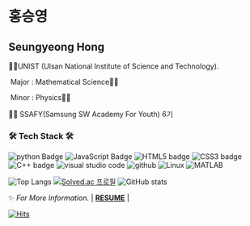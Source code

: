 # 홍승영

## Seungyeong Hong

👨‍🎓UNIST (Ulsan National Institute of Science and Technology). 

​			Major : Mathematical Science👨‍🏫

​			Minor : Physics👨‍🔬

👨‍💻 SSAFY(Samsung SW Academy For Youth) 6기


<h3><b>🛠 Tech Stack 🛠</b></h3>

![python Badge](https://img.shields.io/badge/Python-3766AB?style=flat-square&logo=Python&logoColor=white)
![JavaScript Badge](https://img.shields.io/badge/JavaScript-F7DF1E?style=flat-square&logo=JavaScript&logoColor=white)
![HTML5 badge](https://img.shields.io/badge/HTML5-E34F26?style=flat-square&logo=HTML5&logoColor=white)
![CSS3 badge](https://img.shields.io/badge/CSS3-1572B6?style=flat-square&logo=CSS3&logoColor=whit)
![C++ badge](https://img.shields.io/badge/c++-00599C?style=flat-square&logo=c%2B%2B&logoColor=white)
![visual studio code](https://img.shields.io/badge/VisualStudioCode-007ACC?style=flat-square&logo=VisualStudioCode&logoColor=white)
![github](https://img.shields.io/badge/GitHub-181717?style=flat-square&logo=GitHub&logoColor=white)
![Linux](https://img.shields.io/badge/Linux-FCC624?style=flat-square&logo=Linux&logoColor=black)
![MATLAB](https://github.com/mathworks/ci-configuration-examples/actions/workflows/ci.yml/badge.svg)



![Top Langs](https://github-readme-stats.vercel.app/api/top-langs/?username=tmddud0103) [![Solved.ac
프로필](http://mazassumnida.wtf/api/v2/generate_badge?boj=tmddud0103)](https://solved.ac/tmddud0103)
![GitHub stats](https://github-readme-stats.vercel.app/api?username=tmddud0103&theme=vue)




✨ *For More Information.* | **[RESUME](https://tmddud0103.github.io)** |

[![Hits](https://hits.seeyoufarm.com/api/count/incr/badge.svg?url=https%3A%2F%2Fgithub.com%2Ftmddud0103&count_bg=%2379C83D&title_bg=%23555555&icon=&icon_color=%23E7E7E7&title=hits&edge_flat=false)](https://hits.seeyoufarm.com)

